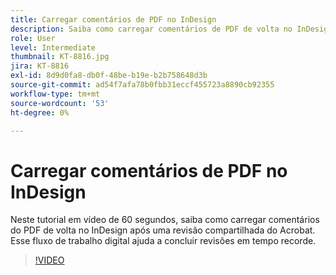 ```yaml
---
title: Carregar comentários de PDF no InDesign
description: Saiba como carregar comentários de PDF de volta no InDesign após uma revisão compartilhada do Acrobat
role: User
level: Intermediate
thumbnail: KT-8816.jpg
jira: KT-8816
exl-id: 8d9d0fa8-db0f-48be-b19e-b2b758648d3b
source-git-commit: ad54f7afa78b0fbb31eccf455723a8890cb92355
workflow-type: tm+mt
source-wordcount: '53'
ht-degree: 0%

---
```


# Carregar comentários de PDF no InDesign

Neste tutorial em vídeo de 60 segundos, saiba como carregar comentários do PDF de volta no InDesign após uma revisão compartilhada do Acrobat. Esse fluxo de trabalho digital ajuda a concluir revisões em tempo recorde.

>[!VIDEO](https://video.tv.adobe.com/v/336907?quality=12&learn=on&hidetitle=true)
